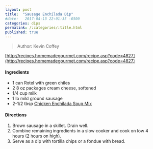 ```yaml
---
layout: post
title:  "Sausage Enchilada Dip"
#date:   2017-04-13 22:01:35 -0500
categories: dips
permalink: /:categories/:title.html
published: true
---
```


> Author: Kevin Coffey

[http://recipes.homemadegourmet.com/recipe.asp?code=4827](http://recipes.homemadegourmet.com/recipe.asp?code=4827)

#### Ingredients
- 1 can Rotel with green chiles
- 2 8 oz packages cream cheese, softened
- 1/4 cup milk
- 1 lb mild ground sausage
- 2-1/2 tbsp [Chicken Enchilada Soup Mix](http://shop.homemadegourmet.com/Chicken-Enchilada-Soup-Mix--Double-Pack_p_476.html)

#### Directions
1. Brown sausage in a skillet. Drain well.
1. Combine remaining ingredients in a slow cooker and cook on low 4 hours (2 hours on high).
1. Serve as a dip with tortilla chips or a fondue with bread.
